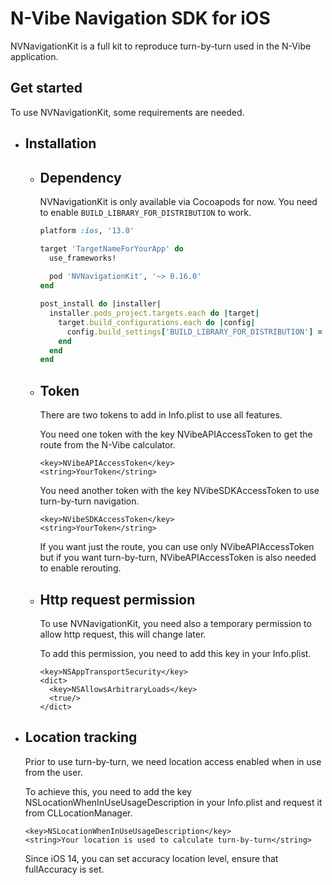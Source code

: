 # N-Vibe Navigation SDK for iOS

NVNavigationKit is a full kit to reproduce turn-by-turn used in the N-Vibe application.

## Get started

To use NVNavigationKit, some requirements are needed.

   - ## Installation

     - ## Dependency

       NVNavigationKit is only available via Cocoapods for now. You need to enable `BUILD_LIBRARY_FOR_DISTRIBUTION` to work.

       ```ruby
       platform :ios, '13.0'

       target 'TargetNameForYourApp' do
         use_frameworks!
         
         pod 'NVNavigationKit', '~> 0.16.0'
       end
       
       post_install do |installer|
         installer.pods_project.targets.each do |target|
           target.build_configurations.each do |config|
             config.build_settings['BUILD_LIBRARY_FOR_DISTRIBUTION'] = 'YES'
           end
         end
       end
       ```
     - ## Token
       
       There are two tokens to add in Info.plist to use all features.

       You need one token with the key NVibeAPIAccessToken to get the route from the N-Vibe calculator.

       ```
       <key>NVibeAPIAccessToken</key>
       <string>YourToken</string>
       ```
       
       You need another token with the key NVibeSDKAccessToken to use turn-by-turn navigation.

       ```
       <key>NVibeSDKAccessToken</key>
       <string>YourToken</string>
       ```

       If you want just the route, you can use only NVibeAPIAccessToken but if you want turn-by-turn, NVibeAPIAccessToken is also needed to enable rerouting.

     - ## Http request permission
    
       To use NVNavigationKit, you need also a temporary permission to allow http request, this will change later.

       To add this permission, you need to add this key in your Info.plist.

       ```
       <key>NSAppTransportSecurity</key>
       <dict>
         <key>NSAllowsArbitraryLoads</key>
         <true/>
       </dict>
       ```
  - ## Location tracking

    Prior to use turn-by-turn, we need location access enabled when in use from the user.

    To achieve this, you need to add the key NSLocationWhenInUseUsageDescription in your Info.plist and request it from CLLocationManager.

    ```
    <key>NSLocationWhenInUseUsageDescription</key>
    <string>Your location is used to calculate turn-by-turn</string>
    ```

    Since iOS 14, you can set accuracy location level, ensure that fullAccuracy is set.
